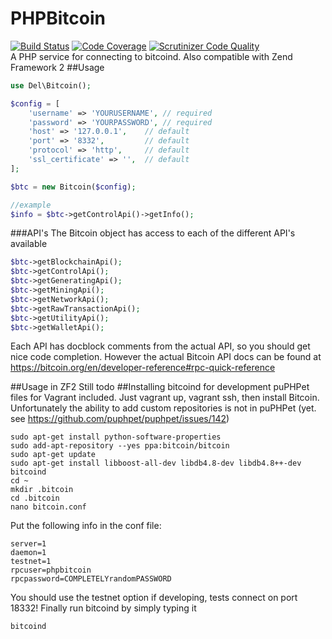 # PHPBitcoin
[![Build Status](https://travis-ci.org/delboy1978uk/PHPBitcoin.png?branch=master)](https://travis-ci.org/delboy1978uk/PHPBitcoin) [![Code Coverage](https://scrutinizer-ci.com/g/delboy1978uk/PHPBitcoin/badges/coverage.png?b=master)](https://scrutinizer-ci.com/g/delboy1978uk/PHPBitcoin/?branch=master) [![Scrutinizer Code Quality](https://scrutinizer-ci.com/g/delboy1978uk/PHPBitcoin/badges/quality-score.png?b=master)](https://scrutinizer-ci.com/g/delboy1978uk/PHPBitcoin/?branch=master) <br />
A PHP service for connecting to bitcoind. Also compatible with Zend Framework 2
##Usage
```php
use Del\Bitcoin();

$config = [
    'username' => 'YOURUSERNAME', // required
    'password' => 'YOURPASSWORD', // required
    'host' => '127.0.0.1',    // default
    'port' => '8332',         // default
    'protocol' => 'http',     // default
    'ssl_certificate' => '',  // default
];

$btc = new Bitcoin($config);

//example
$info = $btc->getControlApi()->getInfo();
```
###API's
The Bitcoin object has access to each of the different API's available
```php
$btc->getBlockchainApi();
$btc->getControlApi();
$btc->getGeneratingApi();
$btc->getMiningApi();
$btc->getNetworkApi();
$btc->getRawTransactionApi();
$btc->getUtilityApi();
$btc->getWalletApi();
```
Each API has docblock comments from the actual API, so you should get nice code completion.
However the actual Bitcoin API docs can be found at https://bitcoin.org/en/developer-reference#rpc-quick-reference

##Usage in ZF2
Still todo
##Installing bitcoind for development
puPHPet files for Vagrant included. Just vagrant up, vagrant ssh, then install Bitcoin. Unfortunately the ability to add custom repositories is not in puPHPet (yet. see https://github.com/puphpet/puphpet/issues/142)
```
sudo apt-get install python-software-properties
sudo add-apt-repository --yes ppa:bitcoin/bitcoin
sudo apt-get update
sudo apt-get install libboost-all-dev libdb4.8-dev libdb4.8++-dev bitcoind
cd ~
mkdir .bitcoin
cd .bitcoin
nano bitcoin.conf
```
Put the following info in the conf file:
```
server=1
daemon=1
testnet=1
rpcuser=phpbitcoin
rpcpassword=COMPLETELYrandomPASSWORD
```
You should use the testnet option if developing, tests connect on port 18332! Finally run bitcoind by simply typing it
```
bitcoind
```